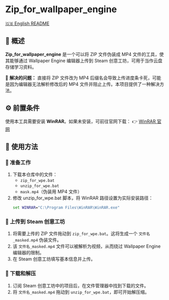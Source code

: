 # Zip_for_wallpaper_engine

[🇬🇧 English README](README.md)

## 📌 概述
**Zip_for_wallpaper_engine** 是一个可以将 ZIP 文件伪装成 MP4 文件的工具，使其能够通过 Wallpaper Engine 编辑器上传到 Steam 创意工坊，可用于当作云盘存储学习资料。

🔹 **解决的问题：**
直接将 ZIP 文件改为 MP4 后缀名会导致上传进度条卡死，可能是因为编辑器无法解析修改后的 MP4 文件并阻止上传。本项目提供了一种解决方法。

## ⚙️ 前置条件
使用本工具需要安装 **WinRAR**。如果未安装，可前往官网下载：
👉 [WinRAR 官网](https://www.win-rar.com/)

## 📖 使用方法

### 🔹 准备工作
1. 下载本仓库中的文件：
   - `zip_for_wpe.bat`
   - `unzip_for_wpe.bat`
   - `mask.mp4`（伪装用 MP4 文件）
2. 修改 unzip_for_wpe.bat 脚本，将 WinRAR 路径设置为实际安装路径：
   ```bat
   set WINRAR="C:\Program Files\WinRAR\WinRAR.exe"
   ```

### 🔹 上传到 Steam 创意工坊
1. 将需要上传的 ZIP 文件拖动到 `zip_for_wpe.bat`。这将生成一个 `文件名_masked.mp4` 伪装文件。
2. 该 `文件名_masked.mp4` 文件可以被解析为视频，从而绕过 Wallpaper Engine 编辑器的限制。
3. 在 Steam 创意工坊填写基本信息并上传。

### 🔹 下载和解压
1. 订阅 Steam 创意工坊中的项目后，在文件管理器中找到下载的文件。
2. 将 `文件名_masked.mp4` 拖动到 `unzip_for_wpe.bat`，即可开始解压缩。
